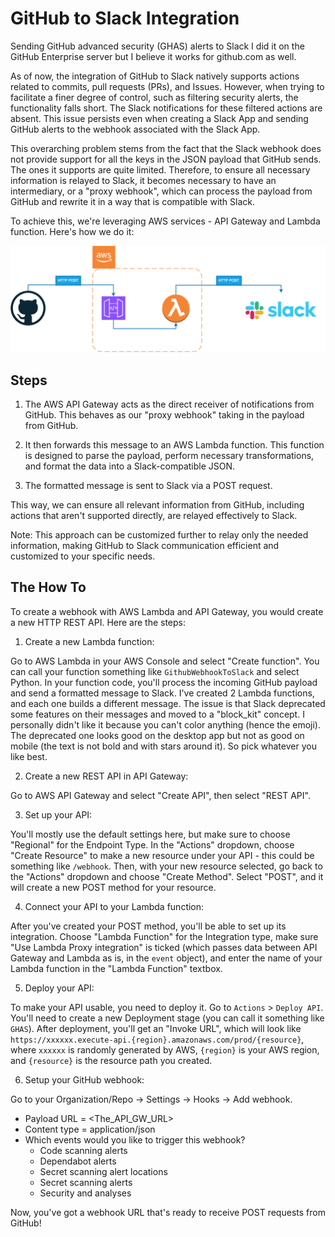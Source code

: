 # GitHub to Slack Integration
Sending GitHub advanced security (GHAS) alerts to Slack
I did it on the GitHub Enterprise server but I believe it works for github.com as well.

As of now, the integration of GitHub to Slack natively supports actions related to commits, pull requests (PRs), and Issues. However, when trying to facilitate a finer degree of control, such as filtering security alerts, the functionality falls short. The Slack notifications for these filtered actions are absent. This issue persists even when creating a Slack App and sending GitHub alerts to the webhook associated with the Slack App.

This overarching problem stems from the fact that the Slack webhook does not provide support for all the keys in the JSON payload that GitHub sends. The ones it supports are quite limited. Therefore, to ensure all necessary information is relayed to Slack, it becomes necessary to have an intermediary, or a "proxy webhook", which can process the payload from GitHub and rewrite it in a way that is compatible with Slack.

To achieve this, we're leveraging AWS services - API Gateway and Lambda function. Here's how we do it:

![The flow](.github/images/GHAStoSlack.png?raw=true "GHAStoSlack")

## Steps

1. The AWS API Gateway acts as the direct receiver of notifications from GitHub. This behaves as our "proxy webhook" taking in the payload from GitHub.

2. It then forwards this message to an AWS Lambda function. This function is designed to parse the payload, perform necessary transformations, and format the data into a Slack-compatible JSON.

3. The formatted message is sent to Slack via a POST request.

This way, we can ensure all relevant information from GitHub, including actions that aren't supported directly, are relayed effectively to Slack.

Note: This approach can be customized further to relay only the needed information, making GitHub to Slack communication efficient and customized to your specific needs.

## The How To
To create a webhook with AWS Lambda and API Gateway, you would create a new HTTP REST API. Here are the steps:

1. Create a new Lambda function:

Go to AWS Lambda in your AWS Console and select "Create function". You can call your function something like `GithubWebhookToSlack` and select Python.
In your function code, you'll process the incoming GitHub payload and send a formatted message to Slack.
I've created 2 Lambda functions, and each one builds a different message.
The issue is that Slack deprecated some features on their messages and moved to a "block_kit" concept. I personally didn't like it because you can't color anything (hence the emoji).
The deprecated one looks good on the desktop app but not as good on mobile (the text is not bold and with stars around it).
So pick whatever you like best.


2. Create a new REST API in API Gateway:

Go to AWS API Gateway and select "Create API", then select "REST API".


3. Set up your API:

You'll mostly use the default settings here, but make sure to choose "Regional" for the Endpoint Type.
In the "Actions" dropdown, choose "Create Resource" to make a new resource under your API - this could be something like `/webhook`. 
Then, with your new resource selected, go back to the "Actions" dropdown and choose "Create Method".
Select "POST", and it will create a new POST method for your resource.


4. Connect your API to your Lambda function:

After you've created your POST method, you'll be able to set up its integration.
Choose "Lambda Function" for the Integration type, make sure "Use Lambda Proxy integration" is ticked (which passes data between API Gateway and Lambda as is, in the `event` object),
and enter the name of your Lambda function in the "Lambda Function" textbox.


5. Deploy your API:

To make your API usable, you need to deploy it. Go to `Actions` > `Deploy API`.
You'll need to create a new Deployment stage (you can call it something like `GHAS`). After deployment, you'll get an "Invoke URL", which will look like `https://xxxxxx.execute-api.{region}.amazonaws.com/prod/{resource}`, where `xxxxxx` is randomly generated by AWS, `{region}` is your AWS region, and `{resource}` is the resource path you created.

6. Setup your GitHub webhook:

Go to your Organization/Repo -> Settings -> Hooks -> Add webhook.
- Payload URL = <The_API_GW_URL>
- Content type = application/json
- Which events would you like to trigger this webhook?
    - Code scanning alerts
    - Dependabot alerts
    - Secret scanning alert locations
    - Secret scanning alerts
    - Security and analyses

Now, you've got a webhook URL that's ready to receive POST requests from GitHub!

